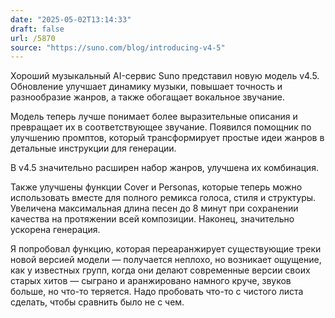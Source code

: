```yaml
---
date: "2025-05-02T13:14:33"
draft: false
url: /5870
source: "https://suno.com/blog/introducing-v4-5"
---
```


Хороший музыкальный AI-сервис Suno представил новую модель v4.5. Обновление улучшает динамику музыки, повышает точность и разнообразие жанров, а также обогащает вокальное звучание.

Модель теперь лучше понимает более выразительные описания и превращает их в соответствующее звучание. Появился помощник по улучшению промптов, который трансформирует простые идеи жанров в детальные инструкции для генерации.

В v4.5 значительно расширен набор жанров, улучшена их комбинация. 

Также улучшены функции Cover и Personas, которые теперь можно использовать вместе для полного ремикса голоса, стиля и структуры. Увеличена максимальная длина песен до 8 минут при сохранении качества на протяжении всей композиции. Наконец, значительно ускорена генерация.

Я попробовал функцию, которая переаранжирует существующие треки новой версией модели — получается неплохо, но возникает ощущение, как у известных групп, когда они делают современные версии своих старых хитов — сыграно и аранжировано намного круче, звуков больше, но что-то теряется. Надо пробовать что-то с чистого листа сделать, чтобы сравнить было не с чем.